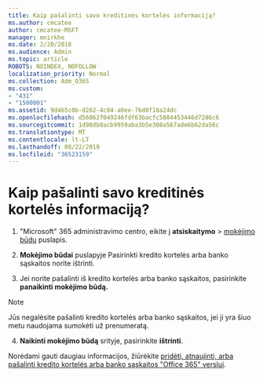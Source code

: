 ```yaml
---
title: Kaip pašalinti savo kreditinės kortelės informaciją?
ms.author: cmcatee
author: cmcatee-MSFT
manager: mnirkhe
ms.date: 2/20/2018
ms.audience: Admin
ms.topic: article
ROBOTS: NOINDEX, NOFOLLOW
localization_priority: Normal
ms.collection: Adm_O365
ms.custom:
- "431"
- "1500001"
ms.assetid: 9d465c0b-d262-4c84-a0ee-76d0f18a24dc
ms.openlocfilehash: d56062f049246fdf63bacfc5884453446d7286c6
ms.sourcegitcommit: 1d98db8acb9959aba3b5e308a567ade6b62da56c
ms.translationtype: MT
ms.contentlocale: lt-LT
ms.lasthandoff: 08/22/2019
ms.locfileid: "36523159"
---
```

# <a name="how-do-i-remove-my-credit-card-information"></a>Kaip pašalinti savo kreditinės kortelės informaciją?

1. "Microsoft" 365 administravimo centro, eikite į **atsiskaitymo** \> [mokėjimo būdų](https://go.microsoft.com/fwlink/p/?linkid=2018806) puslapis.

2. **Mokėjimo būdai** puslapyje Pasirinkti kredito kortelės arba banko sąskaitos norite ištrinti.

3. Jei norite pašalinti iš kredito kortelės arba banko sąskaitos, pasirinkite **panaikinti mokėjimo būdą.**

> [!NOTE]
> Jūs negalėsite pašalinti kredito kortelės arba banko sąskaitos, jei ji yra šiuo metu naudojama sumokėti už prenumeratą.

4. **Naikinti mokėjimo būdą** srityje, pasirinkite **ištrinti**.

Norėdami gauti daugiau informacijos, žiūrėkite [pridėti, atnaujinti, arba pašalinti kredito kortelės arba banko sąskaitos "Office 365" verslui](https://docs.microsoft.com/office365/admin/subscriptions-and-billing/add-update-or-remove-credit-card-or-bank-account).
